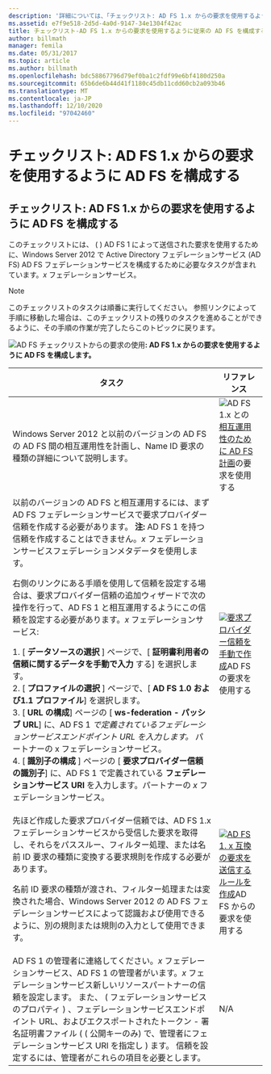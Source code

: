 ```yaml
---
description: '詳細については、「チェックリスト: AD FS 1.x からの要求を使用するように AD FS を構成する」を参照してください。'
ms.assetid: e7f9e518-2d5d-4a0d-9147-34e1304f42ac
title: チェックリスト-AD FS 1.x からの要求を使用するように従来の AD FS を構成する
author: billmath
manager: femila
ms.date: 05/31/2017
ms.topic: article
ms.author: billmath
ms.openlocfilehash: bdc58867796d79ef0ba1c2fdf99e6bf4180d250a
ms.sourcegitcommit: 65b6de6b44d41f1180c45db11cdd60cb2a093b46
ms.translationtype: MT
ms.contentlocale: ja-JP
ms.lasthandoff: 12/10/2020
ms.locfileid: "97042460"
---
```

# <a name="checklist-configuring-ad-fs--to-consume-claims-from-ad-fs-1x"></a>チェックリスト: AD FS 1.x からの要求を使用するように AD FS を構成する


## <a name="checklist-configuring-ad-fs-to-consume-claims-from-ad-fs-1x"></a>チェックリスト: AD FS 1.x からの要求を使用するように AD FS を構成する
このチェックリストには、 \( \) AD FS 1 によって送信された要求を使用するために、Windows Server 2012 で Active Directory フェデレーションサービス (AD FS) AD FS フェデレーションサービスを構成するために必要なタスクが含まれています。*x* フェデレーションサービス。

> [!NOTE]
> このチェックリストのタスクは順番に実行してください。 参照リンクによって手順に移動した場合は、このチェックリストの残りのタスクを進めることができるように、その手順の作業が完了したらこのトピックに戻ります。

![AD FS チェックリストからの要求の使用](media/2b05dce3-938f-4168-9b8f-1f4398cbdb9b.gif)**: AD FS 1.x からの要求を使用するように AD FS を構成します。**

|タスク|リファレンス|
|--------|-------------|
|Windows Server 2012 と以前のバージョンの AD FS の AD FS 間の相互運用性を計画し、Name ID 要求の種類の詳細について説明します。|![AD FS 1.x との](media/faa393df-4856-4431-9eda-4f4e5be72a90.gif)[相互運用性のために AD FS 計画](/previous-versions/windows/it-pro/windows-server-2012-R2-and-2012/ff678040(v=ws.11))の要求を使用する|
| 以前のバージョンの AD FS と相互運用するには、まず AD FS フェデレーションサービスで要求プロバイダー信頼を作成する必要があります。 **注:** AD FS 1 を持つ信頼を作成することはできません。*x* フェデレーションサービスフェデレーションメタデータを使用します。<p>右側のリンクにある手順を使用して信頼を設定する場合は、要求プロバイダー信頼の追加ウィザードで次の操作を行って、AD FS 1 と相互運用するようにこの信頼を設定する必要があります。*x* フェデレーションサービス:<p>1. [ **データソースの選択** ] ページで、[ **証明書利用者の信頼に関するデータを手動で入力** する] を選択します。<br />2. [ **プロファイルの選択** ] ページで、[ **AD FS 1.0 および1.1 プロファイル**] を選択します。<br />3. [ **URL の構成**] ページの [ **ws-federation \- パッシブ URL**] に、AD FS 1  *で定義されているフェデレーションサービスエンドポイント URL を入力します。* パートナーの x フェデレーションサービス。<br />4. [ **識別子の構成** ] ページの [ **要求プロバイダー信頼の識別子**] に、AD FS 1 で定義されている **フェデレーションサービス URI** を入力します。パートナーの *x* フェデレーションサービス。|![](media/faa393df-4856-4431-9eda-4f4e5be72a90.gif)[要求プロバイダー信頼を手動で作成](../../ad-fs/operations/Create-a-Claims-Provider-Trust.md)AD FS の要求を使用する|
| 先ほど作成した要求プロバイダー信頼では、AD FS 1.x フェデレーションサービスから受信した要求を取得し、それらをパススルー、フィルター処理、または名前 ID 要求の種類に変換する要求規則を作成する必要があります。<p>名前 ID 要求の種類が渡され、フィルター処理または変換された場合、Windows Server 2012 の AD FS フェデレーションサービスによって認識および使用できるように、別の規則または規則の入力として使用できます。|![](media/faa393df-4856-4431-9eda-4f4e5be72a90.gif)[AD FS 1. x 互換の要求を送信するルールを作成](../../ad-fs/operations/Create-a-Rule-to-Send-an-AD-FS-1x-Compatible-Claim.md)AD FS からの要求を使用する|
| AD FS 1 の管理者に連絡してください。*x* フェデレーションサービス、AD FS 1 の管理者がいます。*x* フェデレーションサービス新しいリソースパートナーの信頼を設定します。 また、 \( フェデレーションサービスのプロパティ \) 、フェデレーションサービスエンドポイント URL、およびエクスポートされたトークン \- 署名証明書ファイル ( \( 公開キーのみ) で、管理者にフェデレーションサービス URI を指定し \) ます。 信頼を設定するには、管理者がこれらの項目を必要とします。|N\/A|
